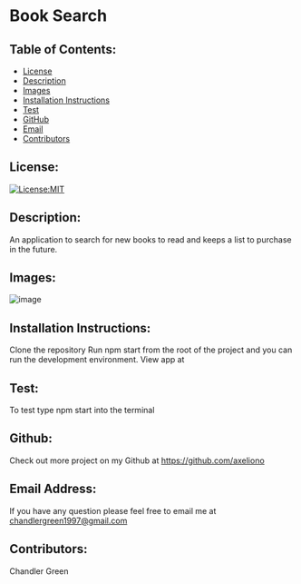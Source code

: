 # Book Search
  ## Table of Contents: 
  - [License](#license)
  - [Description](#description)
  - [Images](#images)
  - [Installation Instructions](#installation-Instructions)
  - [Test](#test)
  - [GitHub](#gitHub)
  - [Email](#email-address)
  - [Contributors](#contributors)

  ## License:
  [![License:MIT](https://img.shields.io/badge/License-MIT-yellow.svg)](https://opensource.org/licenses/MIT)

  ## Description:
  An application to search for new books to read and keeps a list to purchase in the future.

  ## Images:
  ![image](https://user-images.githubusercontent.com/71112436/112034803-e1420200-8b0c-11eb-9735-42fe7625d40e.png)

  ## Installation Instructions: 
  Clone the repository
Run npm start from the root of the project and you can run the development environment.
View app at 

  ## Test: 
  To test type npm start into the terminal

  ## Github: 
  Check out more project on my Github at https://github.com/axeliono

  ## Email Address:
  If you have any question please feel free to email me at chandlergreen1997@gmail.com

  ## Contributors:
  Chandler Green
  
